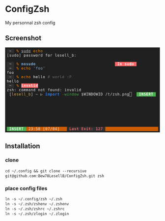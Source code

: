# ConfigZsh
My personnal zsh config

## Screenshot

![Bew's zsh config](media/zsh.png)

## Installation

### clone

```shell
cd ~/.config && git clone --recursive git@github.com:Bew78LesellB/ConfigZsh.git zsh
```

### place config files

```shell
ln -s ~/.config/zsh ~/.zsh
ln -s ~/.zsh/zshenv ~/.zshenv
ln -s ~/.zsh/zshrc ~/.zshrc
ln -s ~/.zsh/zlogin ~/.zlogin
```
